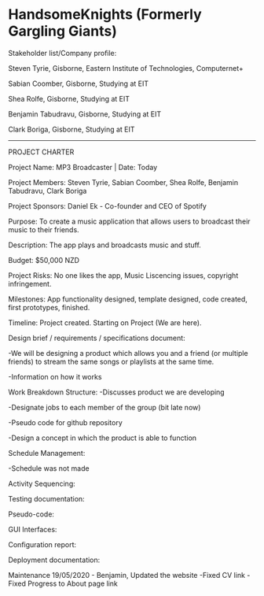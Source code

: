 # HandsomeKnights (Formerly Gargling Giants)

Stakeholder list/Company profile:

Steven Tyrie, Gisborne, Eastern Institute of Technologies, Computernet+

Sabian Coomber, Gisborne, Studying at EIT

Shea Rolfe, Gisborne, Studying at EIT 

Benjamin Tabudravu, Gisborne, Studying at EIT

Clark Boriga, Gisborne, Studying at EIT

______________________________

PROJECT CHARTER

Project Name: MP3 Broadcaster | Date: Today

Project Members: Steven Tyrie, Sabian Coomber, Shea Rolfe, Benjamin Tabudravu, Clark Boriga

Project Sponsors: Daniel Ek - Co-founder and CEO of Spotify

Purpose: To create a music application that allows users to broadcast their music to their friends.

Description: The app plays and broadcasts music and stuff.

Budget: $50,000 NZD

Project Risks: No one likes the app, Music Liscencing issues, copyright infringement.

Milestones: App functionality designed, template designed, code created, first prototypes, finished.

Timeline: Project created. Starting on Project (We are here).

Design brief / requirements / specifications document:

-We will be designing a product which allows you and a friend (or multiple friends) to stream the same songs or playlists at the same time.

-Information on how it works
 
Work Breakdown Structure:
-Discusses product we are developing

-Designate jobs to each member of the group (bit late now)

-Pseudo code for github repository

-Design a concept in which the product is able to function

Schedule Management:

-Schedule was not made
 
Activity Sequencing:
 
Testing documentation:
 
Pseudo-code:

GUI Interfaces:

Configuration report:

Deployment documentation:
 

Maintenance
19/05/2020 - Benjamin, Updated the website 
-Fixed CV link
-Fixed  Progress to About page link


